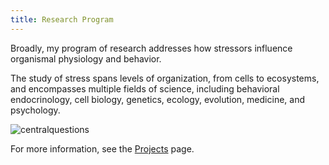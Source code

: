 ```yaml
---
title: Research Program
---
```


Broadly, my program of research addresses how stressors influence organismal physiology and behavior.

The study of stress spans levels of organization, from cells to ecosystems, and encompasses multiple fields of science, including behavioral endocrinology, cell biology, genetics, ecology, evolution, medicine, and psychology.

![centralquestions](https://user-images.githubusercontent.com/58483740/191635702-d4bbf6d1-a4d1-4f05-8a9c-a5d984c9ac8a.jpg)

For more information, see the [Projects](/projects) page.
